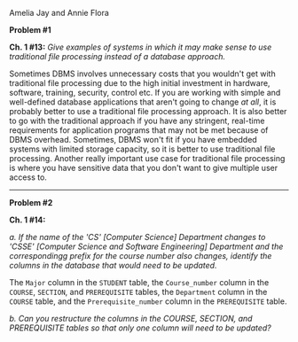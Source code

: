 Amelia Jay and Annie Flora

**Problem #1**

**Ch. 1 #13:**
*Give examples of systems in which it may make sense to use traditional file processing instead of a database approach.*

Sometimes DBMS involves unnecessary costs that you wouldn't get with traditional file processing due to the high initial investment in hardware, software, training, security, control etc. If you are working with simple and well-defined database applications that aren't going to change *at all*, it is probably better to use a traditional file processing approach. It is also better to go with the traditional approach if you have any stringent, real-time requirements for application programs that may not be met because of DBMS overhead. Sometimes, DBMS won't fit if you have embedded systems with limited storage capacity, so it is better to use traditional file processing. Another really important use case for traditional file processing is where you have sensitive data that you don't want to give multiple user access to. 

______________

**Problem #2**

**Ch. 1 #14:**

*a. If the name of the 'CS' [Computer Science] Department changes to 'CSSE' [Computer Science and Software Engineering] Department and the correspondingg prefix for the course number also changes, identify the columns in the database that would need to be updated.*

The `Major` column in the `STUDENT` table, the `Course_number` column in the `COURSE`, `SECTION`, and `PREREQUISITE` tables, the `Department` column in the `COURSE` table, and the `Prerequisite_number` column in the `PREREQUISITE` table.

*b. Can you restructure the columns in the COURSE, SECTION, and PREREQUISITE tables so that only one column will need to be updated?*




